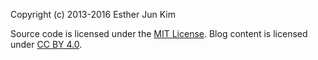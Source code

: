 Copyright (c) 2013-2016 Esther Jun Kim

Source code is licensed under the [MIT License](http://opensource.org/licenses/mit-license.html).
Blog content is licensed under [CC BY 4.0](http://creativecommons.org/licenses/by/4.0/).
